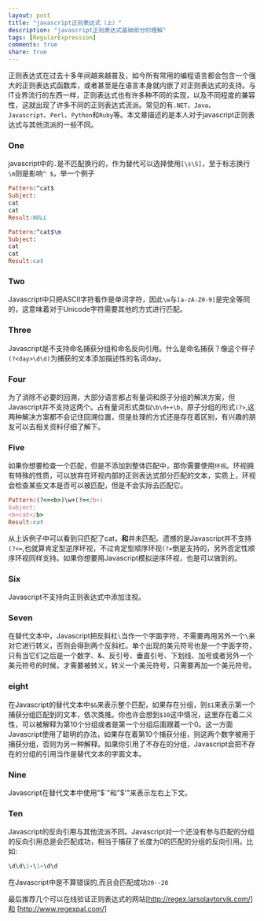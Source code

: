 ```yaml
---
layout: post
title: "javascript正则表达式（上）"
description: "javascript正则表达式基础部分的理解"
tags: [RegularExpression]
comments: true
share: true
---
```

正则表达式在过去十多年间越来越普及，如今所有常用的编程语言都会包含一个强大的正则表达式函数库，或者甚至是在语言本身就内嵌了对正则表达式的支持。与IT业界流行的东西一样，正则表达式也有许多种不同的实现，以及不同程度的兼容性，这就出现了许多不同的正则表达式流派。常见的有`.NET`、`Java`、`Javascript`、`Perl`、`Python`和`Ruby`等。本文章描述的是本人对于javascript正则表达式与其他流派的一些不同。

### One
javascript中的`.`是不匹配换行的，作为替代可以选择使用`[\s\S]`，至于标志换行`\m`则是影响`^ $`，举一个例子
```ruby
Pattern:^cat$
Subject:
cat
cat
Result:NULL

Pattern:^cat$\m
Subject:
cat
cat
Result:cat
```

### Two
Javascript中只把ASCII字符看作是单词字符，因此`\w`与`[a-zA-Z0-9]`是完全等同的，这意味着对于Unicode字符需要其他的方式进行匹配。

### Three
Javascript是不支持命名捕获分组和命名反向引用。什么是命名捕获？像这个样子`(?<day>\d\d)`为捕获的文本添加描述性的名词day。

### Four
为了消除不必要的回溯，大部分语言都占有量词和原子分组的解决方案，但Javascript并不支持这两个。占有量词形式类似`\b\d++\b`，原子分组的形式`(?>`,这两种解决方案都不会记住回溯位置，但是处理的方式还是存在着区别，有兴趣的朋友可以去相关资料仔细了解下。

### Five
如果你想要检查一个匹配，但是不添加到整体匹配中，那你需要使用`环视`。环视拥有特殊的性质，可以放弃在环视内部的正则表达式部分匹配的文本，实质上，环视会检查某些文本是否可以被匹配，但是不会实际去匹配它。
```ruby
Pattern:(?<=<b>)\w+(?=</b>)
Subject:
<b>cat</b>
Result:cat
```
从上诉例子中可以看到只匹配了cat，<b>和</b>并未匹配。遗憾的是Javascript并不支持`(?<=`,也就算肯定型逆序环视，不过肯定型顺序环视`(?=`倒是支持的，另外否定性顺序环视同样支持。如果你想要用Javascript模拟逆序环视，也是可以做到的。

### Six
Javascript不支持向正则表达式中添加注视。

### Seven
在替代文本中，Javascript把反斜杠`\`当作一个字面字符，不需要再用另外一个`\`来对它进行转义，否则会得到两个反斜杠。单个出现的美元符号也是一个字面字符，只有当它们之后是一个数字、&、反引号、垂直引号、下划线、加号或者另外一个美元符号的时候，才需要被转义，转义一个美元符号，只需要再加一个美元符号。

### eight
在Javascript的替代文本中`$&`来表示整个匹配，如果存在分组，则`$1`来表示第一个捕获分组匹配到的文本，依次类推。你也许会想到`$10`这中情况，这里存在着二义性，可以被解释为第10个分组或者是第一个分组后面跟着一个0。这一方面Javascript使用了聪明的办法，如果存在着第10个捕获分组，则这两个数字被用于捕获分组，否则为另一种解释。如果你引用了不存在的分组，Javascript会把不存在的分组的引用当作是替代文本的字面文本。

### Nine
Javascript在替代文本中使用"$`"和"$'"来表示左右上下文。

### Ten
Javascript的反向引用与其他流派不同。Javascript对一个还没有参与匹配的分组的反向引用总是会匹配成功，相当于捕获了长度为0的匹配的分组的反向引用。比如:
```ruby
\d\d\1-\1-\d\d
```
在Javascript中是不算错误的,而且会匹配成功`20--20`

最后推荐几个可以在线验证正则表达式的网站[http://regex.larsolavtorvik.com/]和
[http://www.regexpal.com/]

[http://www.regexpal.com/]:http://www.regexpal.com/
[http://regex.larsolavtorvik.com/]:http://regex.larsolavtorvik.com/
